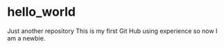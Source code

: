 # hello_world
Just another repository
This is my first Git Hub using experience so now I am a newbie.
